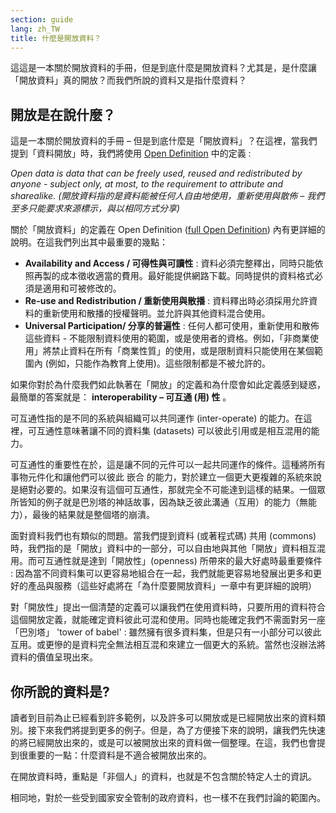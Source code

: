 ```yaml
---
section: guide
lang: zh_TW
title: 什麼是開放資料？
---
```


這這是一本關於開放資料的手冊，但是到底什麼是開放資料？尤其是，是什麼讓「開放資料」真的開放？而我們所說的資料又是指什麼資料？

## 開放是在說什麼？

這是一本關於開放資料的手冊 – 但是到底什麼是「開放資料」？在這裡，當我們提到「資料開放」時，我們將使用 [Open Definition](http://opendefinition.org/) 中的定義 :

*Open data is data that can be freely used, reused and redistributed by anyone - subject only, at most, to the requirement to attribute and sharealike. (開放資料指的是資料能被任何人自由地使用，重新使用與散佈 – 我們至多只能要求來源標示，與以相同方式分享)*

關於「開放資料」的定義在 Open Definition ([full Open Definition](http://opendefinition.org/okd/)) 內有更詳細的說明。在這我們列出其中最重要的幾點：

-   **Availability and Access / 可得性與可讀性** : 資料必須完整釋出，同時只能依照再製的成本徵收適當的費用。最好能提供網路下載。同時提供的資料格式必須是適用和可被修改的。
-   **Re-use and Redistribution / 重新使用與散播** : 資料釋出時必須採用允許資料的重新使用和散播的授權聲明。並允許與其他資料混合使用。
-   **Universal Participation/ 分享的普遍性** : 任何人都可使用，重新使用和散佈這些資料 - 不能限制資料使用的範圍，或是使用者的資格。例如，「非商業使用」將禁止資料在所有「商業性質」的使用，或是限制資料只能使用在某個範圍內 (例如，只能作為教育上使用)。這些限制都是不被允許的。

如果你對於為什麼我們如此執著在「開放」的定義和為什麼會如此定義感到疑惑，最簡單的答案就是： **interoperability – 可互通 (用) 性** 。

可互通性指的是不同的系統與組織可以共同運作 (inter-operate) 的能力。在這裡，可互通性意味著讓不同的資料集 (datasets) 可以彼此引用或是相互混用的能力。

可互通性的重要性在於，這是讓不同的元件可以一起共同運作的條件。這種將所有事物元件化和讓他們可以彼此 嵌合 的能力，對於建立一個更大更複雜的系統來說是絕對必要的。如果沒有這個可互通性，那就完全不可能達到這樣的結果。一個眾所皆知的例子就是巴別塔的神話故事，因為缺乏彼此溝通（互用）的能力（無能力），最後的結果就是整個塔的崩潰。

面對資料我們也有類似的問題。當我們提到資料 (或著程式碼) 共用 (commons) 時，我們指的是「開放」資料中的一部分，可以自由地與其他「開放」資料相互混用。而可互通性就是達到「開放性」(openness) 所帶來的最大好處時最重要條件 : 因為當不同資料集可以更容易地組合在一起，我們就能更容易地發展出更多和更好的產品與服務（這些好處將在「為什麼要開放資料」一章中有更詳細的說明）

對「開放性」提出一個清楚的定義可以讓我們在使用資料時，只要所用的資料符合這個開放定義，就能確定資料彼此可混和使用。同時也能確定我們不需面對另一座「巴別塔」 'tower of babel' : 雖然擁有很多資料集，但是只有一小部分可以彼此互用。或更慘的是資料完全無法相互混和來建立一個更大的系統。當然也沒辦法將資料的價值呈現出來。

## 你所說的資料是?

讀者到目前為止已經看到許多範例，以及許多可以開放或是已經開放出來的資料類別。接下來我們將提到更多的例子。但是，為了方便接下來的說明，讓我們先快速的將已經開放出來的，或是可以被開放出來的資料做一個整理。在這，我們也會提到很重要的一點：什麼資料是不適合被開放出來的。

在開放資料時，重點是「非個人」的資料，也就是不包含關於特定人士的資訊。

相同地，對於一些受到國家安全管制的政府資料，也一樣不在我們討論的範圍內。